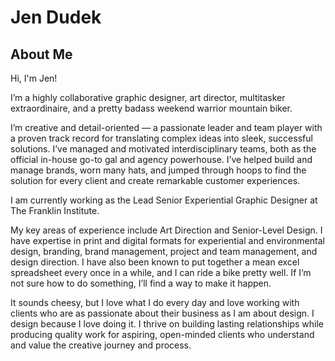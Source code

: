 # Jen Dudek

## About Me

Hi, I'm Jen!

I’m a highly collaborative graphic designer, art director, multitasker extraordinaire, and a pretty badass weekend warrior mountain biker.

I’m creative and detail-oriented — a passionate leader and team player with a proven track record for translating complex ideas into sleek, successful solutions. I’ve managed and motivated interdisciplinary teams, both as the official in-house go-to gal and agency powerhouse. I’ve helped build and manage brands, worn many hats, and jumped through hoops to find the solution for every client and create remarkable customer experiences.

I am currently working as the Lead Senior Experiential Graphic Designer at The Franklin Institute.

My key areas of experience include Art Direction and Senior-Level Design. I have expertise in print and digital formats for experiential and environmental design, branding, brand management, project and team management, and design direction. I have also been known to put together a mean excel spreadsheet every once in a while, and I can ride a bike pretty well. If I’m not sure how to do something, I’ll find a way to make it happen.

It sounds cheesy, but I love what I do every day and love working with clients who are as passionate about their business as I am about design. I design because I love doing it. I thrive on building lasting relationships while producing quality work for aspiring, open-minded clients who understand and value the creative journey and process.

